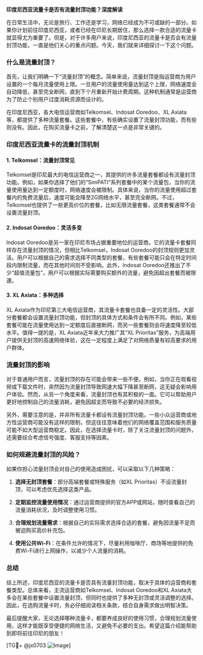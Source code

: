 **印度尼西亚流量卡是否有流量封顶功能？深度解读**

在日常生活中，无论是旅行、工作还是学习，网络已经成为不可或缺的一部分。如果你计划前往印度尼西亚，或者已经在印尼长期居住，那么选择一款合适的流量卡就显得尤为重要了。但是，对于许多用户来说，印度尼西亚的流量卡是否会有流量封顶功能，一直是他们关心的重点问题。今天，我们就来详细探讨一下这个问题。

### 什么是流量封顶？

首先，让我们明确一下“流量封顶”的概念。简单来说，流量封顶是指运营商为用户设置的一个每月流量使用上限。一旦用户的流量使用量达到这个上限，网络速度会自动降低，甚至完全断网，直到下个月重新开始计费周期。这种机制通常是运营商为了防止个别用户过度消耗资源而设计的。

在印度尼西亚，各大电信运营商如Telkomsel、Indosat Ooredoo、XL Axiata等，都提供了多种流量套餐。这些套餐中，有些确实设置了流量封顶功能，而有些则没有。因此，在购买流量卡之前，了解清楚这一点是非常关键的。

### 印度尼西亚流量卡的流量封顶机制

#### 1. **Telkomsel：流量封顶常见**
Telkomsel是印尼最大的电信运营商之一，其提供的许多流量套餐都设有流量封顶功能。例如，如果你选择了他们的“SimPATI”系列套餐中的某个流量包，当你的流量使用量达到一定额度时，网络速度会被限制。具体来说，当你的流量使用超过套餐内的免费流量后，速度可能会降至2G网络水平，甚至完全断网。不过，Telkomsel也提供了一些更高价位的套餐，比如无限流量套餐，这类套餐通常不会设置流量封顶。

#### 2. **Indosat Ooredoo：灵活多变**
Indosat Ooredoo是另一家在印尼市场占据重要地位的运营商。它的流量卡套餐同样存在流量封顶的情况，但相比Telkomsel，Indosat Ooredoo的封顶规则更加灵活。用户可以根据自己的需求选择不同类型的套餐，有些套餐可能只会在特定时间段内限制流量，而在其他时间则不受影响。此外，Indosat Ooredoo还推出了不少“超值流量包”，用户可以根据实际需要购买额外的流量，避免因超出套餐而被限速。

#### 3. **XL Axiata：多种选择**
XL Axiata作为印尼第三大电信运营商，其流量卡套餐也具备一定的灵活性。大部分套餐都会设置流量封顶功能，但封顶的具体方式和条件会有所不同。例如，某些套餐可能在流量使用达到一定额度后直接断网，而另一些套餐则会将速度降至较低水平。值得一提的是，XL Axiata近年来大力推广其“XL Prioritas”服务，为高端用户提供无封顶的高速网络体验，这在一定程度上满足了对网络质量有较高要求的用户群体。

### 流量封顶的影响

对于普通用户而言，流量封顶的存在可能会带来一些不便。例如，当你正在观看视频或下载文件时，突然因为流量封顶导致网速大幅下降甚至断网，这无疑会影响用户体验。然而，从另一个角度来看，流量封顶也有其积极的一面。它可以帮助用户更好地控制自己的流量消耗，避免因超支而导致不必要的经济损失。

另外，需要注意的是，并非所有流量卡都设有流量封顶功能。一些小众运营商或地方性运营商可能没有这样的限制，但这往往意味着他们的网络覆盖范围和服务质量可能不如大型运营商稳定。因此，在选择流量卡时，除了关注流量封顶的问题外，还需要综合考虑信号强度、客服支持等因素。

### 如何规避流量封顶的风险？

如果你担心流量封顶会对自己的使用造成困扰，可以采取以下几种策略：

1. **选择无封顶套餐**：部分高端套餐或特殊服务（如XL Prioritas）不设流量封顶，可以考虑优先选择这类产品。
   
2. **定期监控流量使用情况**：通过运营商提供的官方APP或网站，随时查看自己的流量消耗状况，及时调整使用习惯。
   
3. **合理规划流量需求**：根据自己的实际需求选择合适的套餐，避免因流量不足而被迫购买高价补充包。

4. **使用公共Wi-Fi**：在条件允许的情况下，尽量利用咖啡厅、商场等地提供的免费Wi-Fi进行上网操作，以减少个人流量的消耗。

### 总结

综上所述，印度尼西亚的流量卡是否具有流量封顶功能，取决于具体的运营商和套餐类型。总体来看，主流运营商如Telkomsel、Indosat Ooredoo和XL Axiata大多会在某些套餐中设置流量封顶，但同时也提供了多种无封顶或灵活调整的选择。因此，在选购流量卡时，务必仔细阅读相关条款，结合自身需求做出明智决策。

最后提醒大家，无论选择哪种流量卡，都要养成良好的使用习惯，合理规划流量使用，这样才能既享受便捷的网络生活，又避免不必要的支出。希望这篇介绍能帮助到即将前往印尼的朋友！

[TG💪+ @jx0703 ![Image](https://github.com/user-attachments/assets/dbca1d08-cadb-493c-b0ec-ad6f7a83f270)]